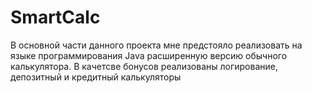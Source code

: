 # SmartCalc
В основной части данного проекта мне предстояло реализовать на языке программирования Java расширенную версию обычного калькулятора.
В качетсве бонусов реализованы логирование, депозитный и кредитный калькуляторы
